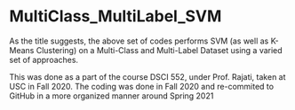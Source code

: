 # MultiClass_MultiLabel_SVM

As the title suggests, the above set of codes performs SVM (as well as K-Means Clustering) on a Multi-Class and Multi-Label Dataset using a varied set of approaches.

This was done as a part of the course DSCI 552, under Prof. Rajati, taken at USC in Fall 2020. The coding was done in Fall 2020 and re-commited to GitHub in a more organized manner around Spring 2021
